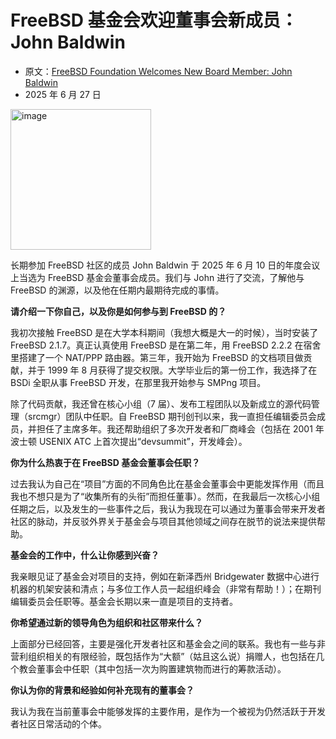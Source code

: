 # FreeBSD 基金会欢迎董事会新成员：John Baldwin

- 原文：[FreeBSD Foundation Welcomes New Board Member: John Baldwin](https://freebsdfoundation.org/blog/freebsd-foundation-welcomes-new-board-member-john-baldwin/)
- 2025 年 6 月 27 日

<img width="225" height="225" alt="image" src="https://github.com/user-attachments/assets/ffdaa63f-f51d-493f-a0fb-0fa74ec11b62" />

长期参加 FreeBSD 社区的成员 John Baldwin 于 2025 年 6 月 10 日的年度会议上当选为 FreeBSD 基金会董事会成员。我们与 John 进行了交流，了解他与 FreeBSD 的渊源，以及他在任期内最期待完成的事情。

**请介绍一下你自己，以及你是如何参与到 FreeBSD 的？**

我初次接触 FreeBSD 是在大学本科期间（我想大概是大一的时候），当时安装了 FreeBSD 2.1.7。真正认真使用 FreeBSD 是在第二年，用 FreeBSD 2.2.2 在宿舍里搭建了一个 NAT/PPP 路由器。第三年，我开始为 FreeBSD 的文档项目做贡献，并于 1999 年 8 月获得了提交权限。大学毕业后的第一份工作，我选择了在 BSDi 全职从事 FreeBSD 开发，在那里我开始参与 SMPng 项目。

除了代码贡献，我还曾在核心小组（7 届）、发布工程团队以及新成立的源代码管理（srcmgr）团队中任职。自 FreeBSD 期刊创刊以来，我一直担任编辑委员会成员，并担任了主席多年。我还帮助组织了多次开发者和厂商峰会（包括在 2001 年波士顿 USENIX ATC 上首次提出“devsummit”，开发峰会）。

**你为什么热衷于在 FreeBSD 基金会董事会任职？**

过去我认为自己在“项目”方面的不同角色比在基金会董事会中更能发挥作用（而且我也不想只是为了“收集所有的头衔”而担任董事）。然而，在我最后一次核心小组任期之后，以及发生的一些事件之后，我认为我现在可以通过为董事会带来开发者社区的脉动，并反驳外界关于基金会与项目其他领域之间存在脱节的说法来提供帮助。

**基金会的工作中，什么让你感到兴奋？**

我亲眼见证了基金会对项目的支持，例如在新泽西州 Bridgewater 数据中心进行机器的机架安装和清点；与多位工作人员一起组织峰会（非常有帮助！）；在期刊编辑委员会任职等。基金会长期以来一直是项目的支持者。

**你希望通过新的领导角色为组织和社区带来什么？**

上面部分已经回答，主要是强化开发者社区和基金会之间的联系。我也有一些与非营利组织相关的有限经验，既包括作为“大额”（姑且这么说）捐赠人，也包括在几个教会董事会中任职（其中包括一次为购置建筑物而进行的筹款活动）。

**你认为你的背景和经验如何补充现有的董事会？**

我认为我在当前董事会中能够发挥的主要作用，是作为一个被视为仍然活跃于开发者社区日常活动的个体。
